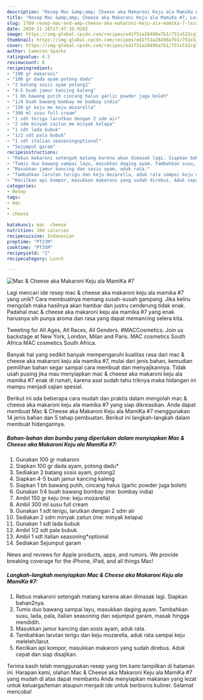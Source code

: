 ```yaml
---
description: "Resep Mac &amp;amp; Cheese aka Makaroni Keju ala MamiKa #7, Lezat"
title: "Resep Mac &amp;amp; Cheese aka Makaroni Keju ala MamiKa #7, Lezat"
slug: 1769-resep-mac-and-amp-cheese-aka-makaroni-keju-ala-mamika-7-lezat
date: 2020-11-16T17:47:35.928Z
image: https://img-global.cpcdn.com/recipes/e41f51a28498a7b1/751x532cq70/mac-cheese-aka-makaroni-keju-ala-mamika-7-foto-resep-utama.jpg
thumbnail: https://img-global.cpcdn.com/recipes/e41f51a28498a7b1/751x532cq70/mac-cheese-aka-makaroni-keju-ala-mamika-7-foto-resep-utama.jpg
cover: https://img-global.cpcdn.com/recipes/e41f51a28498a7b1/751x532cq70/mac-cheese-aka-makaroni-keju-ala-mamika-7-foto-resep-utama.jpg
author: Cameron Sparks
ratingvalue: 4.5
reviewcount: 8
recipeingredient:
- "100 gr makaroni"
- "100 gr dada ayam potong dadu"
- "2 batang sosis ayam potong2"
- "4-5 buah jamur kancing kaleng"
- "1 bh bawang putih cincang halus garlic powder juga boleh"
- "1/4 buah bawang bombay me bombay india"
- "150 gr keju me keju mozarella"
- "300 ml susu full cream"
- "1 sdt terigu larutkan dengan 2 sdm air"
- "2 sdm minyak zaitun me minyak kelapa"
- "1 sdt lada bubuk"
- "1/2 sdt pala bubuk"
- "1 sdt italian seasoningoptional"
- "Sejumput garam"
recipeinstructions:
- "Rebus makaroni setengah matang karena akan dimasak lagi. Siapkan bahan2nya."
- "Tumis duo bawang sampai layu, masukkan daging ayam. Tambahkan susu, lada, pala, italian seasoning dan sejumput garam, masak hingga mendidih."
- "Masukkan jamur kancing dan sosis ayam, aduk rata."
- "Tambahkan larutan terigu dan keju mozarella, aduk rata sampai keju meleleh/larut."
- "Kecilkan api kompor, masukkan makaroni yang sudah direbus. Aduk cepat dan siap disajikan."
categories:
- Resep
tags:
- mac
- 
- cheese

katakunci: mac  cheese 
nutrition: 104 calories
recipecuisine: Indonesian
preptime: "PT23M"
cooktime: "PT35M"
recipeyield: "2"
recipecategory: Lunch

---
```



![Mac &amp; Cheese aka Makaroni Keju ala MamiKa #7](https://img-global.cpcdn.com/recipes/e41f51a28498a7b1/751x532cq70/mac-cheese-aka-makaroni-keju-ala-mamika-7-foto-resep-utama.jpg)

Lagi mencari ide resep mac &amp; cheese aka makaroni keju ala mamika #7 yang unik? Cara membuatnya memang susah-susah gampang. Jika keliru mengolah maka hasilnya akan hambar dan justru cenderung tidak enak. Padahal mac &amp; cheese aka makaroni keju ala mamika #7 yang enak harusnya sih punya aroma dan rasa yang dapat memancing selera kita.

Tweeting for All Ages, All Races, All Genders. #MACCosmetics. Join us backstage at New York, London, Milan and Paris. MAC cosmetics South Africa MAC cosmetics South Africa.

Banyak hal yang sedikit banyak mempengaruhi kualitas rasa dari mac &amp; cheese aka makaroni keju ala mamika #7, mulai dari jenis bahan, kemudian pemilihan bahan segar sampai cara membuat dan menyajikannya. Tidak usah pusing jika mau menyiapkan mac &amp; cheese aka makaroni keju ala mamika #7 enak di rumah, karena asal sudah tahu triknya maka hidangan ini mampu menjadi sajian spesial.


Berikut ini ada beberapa cara mudah dan praktis dalam mengolah mac &amp; cheese aka makaroni keju ala mamika #7 yang siap dikreasikan. Anda dapat membuat Mac &amp; Cheese aka Makaroni Keju ala MamiKa #7 menggunakan 14 jenis bahan dan 5 tahap pembuatan. Berikut ini langkah-langkah dalam membuat hidangannya.

<!--inarticleads1-->

##### Bahan-bahan dan bumbu yang diperlukan dalam menyiapkan Mac &amp; Cheese aka Makaroni Keju ala MamiKa #7:

1. Gunakan 100 gr makaroni
1. Siapkan 100 gr dada ayam, potong dadu*
1. Sediakan 2 batang sosis ayam, potong2
1. Siapkan 4-5 buah jamur kancing kaleng
1. Siapkan 1 bh bawang putih, cincang halus (garlic powder juga boleh)
1. Gunakan 1/4 buah bawang bombay (me: bombay india)
1. Ambil 150 gr keju (me: keju mozarella)
1. Ambil 300 ml susu full cream
1. Gunakan 1 sdt terigu, larutkan dengan 2 sdm air
1. Sediakan 2 sdm minyak zaitun (me: minyak kelapa)
1. Gunakan 1 sdt lada bubuk
1. Ambil 1/2 sdt pala bubuk
1. Ambil 1 sdt italian seasoning*optional
1. Sediakan Sejumput garam


News and reviews for Apple products, apps, and rumors. We provide breaking coverage for the iPhone, iPad, and all things Mac! 

<!--inarticleads2-->

##### Langkah-langkah menyiapkan Mac &amp; Cheese aka Makaroni Keju ala MamiKa #7:

1. Rebus makaroni setengah matang karena akan dimasak lagi. Siapkan bahan2nya.
1. Tumis duo bawang sampai layu, masukkan daging ayam. Tambahkan susu, lada, pala, italian seasoning dan sejumput garam, masak hingga mendidih.
1. Masukkan jamur kancing dan sosis ayam, aduk rata.
1. Tambahkan larutan terigu dan keju mozarella, aduk rata sampai keju meleleh/larut.
1. Kecilkan api kompor, masukkan makaroni yang sudah direbus. Aduk cepat dan siap disajikan.




Terima kasih telah menggunakan resep yang tim kami tampilkan di halaman ini. Harapan kami, olahan Mac &amp; Cheese aka Makaroni Keju ala MamiKa #7 yang mudah di atas dapat membantu Anda menyiapkan makanan yang lezat untuk keluarga/teman ataupun menjadi ide untuk berbisnis kuliner. Selamat mencoba!
